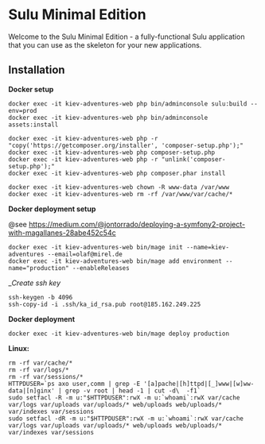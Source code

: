 # Sulu Minimal Edition

Welcome to the Sulu Minimal Edition - a fully-functional Sulu application that you can use as the skeleton for your new
applications.

## Installation

__Docker setup__
```
docker exec -it kiev-adventures-web php bin/adminconsole sulu:build --env=prod
docker exec -it kiev-adventures-web php bin/adminconsole assets:install

docker exec -it kiev-adventures-web php -r "copy('https://getcomposer.org/installer', 'composer-setup.php');"
docker exec -it kiev-adventures-web php composer-setup.php
docker exec -it kiev-adventures-web php -r "unlink('composer-setup.php');"
docker exec -it kiev-adventures-web php composer.phar install

docker exec -it kiev-adventures-web chown -R www-data /var/www
docker exec -it kiev-adventures-web rm -rf /var/www/var/cache/*

```

__Docker deployment setup__

@see https://medium.com/@jontorrado/deploying-a-symfony2-project-with-magallanes-28abe452c54c
```
docker exec -it kiev-adventures-web bin/mage init --name=kiev-adventures --email=olaf@mirel.de
docker exec -it kiev-adventures-web bin/mage add environment --name="production" --enableReleases
```

__Create ssh key_
```
ssh-keygen -b 4096
ssh-copy-id -i .ssh/ka_id_rsa.pub root@185.162.249.225
```

__Docker deployment__
```
docker exec -it kiev-adventures-web bin/mage deploy production
```

__Linux:__

```
rm -rf var/cache/*
rm -rf var/logs/*
rm -rf var/sessions/*
HTTPDUSER=`ps axo user,comm | grep -E '[a]pache|[h]ttpd|[_]www|[w]ww-data|[n]ginx' | grep -v root | head -1 | cut -d\  -f1`
sudo setfacl -R -m u:"$HTTPDUSER":rwX -m u:`whoami`:rwX var/cache var/logs var/uploads var/uploads/* web/uploads web/uploads/* var/indexes var/sessions
sudo setfacl -dR -m u:"$HTTPDUSER":rwX -m u:`whoami`:rwX var/cache var/logs var/uploads var/uploads/* web/uploads web/uploads/* var/indexes var/sessions
```
